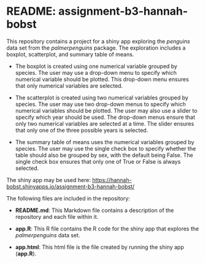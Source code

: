 # README: assignment-b3-hannah-bobst

This repository contains a project for a shiny app exploring the *penguins* data set from the *palmerpenguins* package. The exploration includes a boxplot, scatterplot, and summary table of means. 

* The boxplot is created using one numerical variable grouped by species. The user may use a drop-down menu to specify which numerical variable should be plotted. This drop-down menu ensures that only numerical variables are selected. 

* The scatterplot is created using two numerical variables grouped by species. The user may use two drop-down menus to specify which numerical variables should be plotted. The user may also use a slider to specify which year should be used. The drop-down menus ensure that only two numerical variables are selected at a time. The slider ensures that only one of the three possible years is selected.

* The summary table of means uses the numerical variables grouped by species. The user may use the single check box to specify whether the table should also be grouped by sex, with the default being False. The single check box ensures that only one of True or False is always selected.

The shiny app may be used here: https://hannah-bobst.shinyapps.io/assignment-b3-hannah-bobst/ 

The following files are included in the repository:

* **README.md**: This Markdown file contains a description of the repository and each file within it.

* **app.R**: This R file contains the R code for the shiny app that explores the *palmerpenguins* data set.

* **app.html**: This html file is the file created by running the shiny app (**app.R**).
